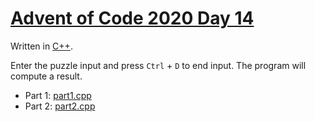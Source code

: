# [Advent of Code 2020 Day 14](https://adventofcode.com/2020/day/14)

Written in [C++](https://en.wikipedia.org/wiki/C++).

Enter the puzzle input and press `Ctrl` + `D` to end input. The program will compute a result.

  * Part 1: [part1.cpp](part1.cpp)
  * Part 2: [part2.cpp](part2.cpp)